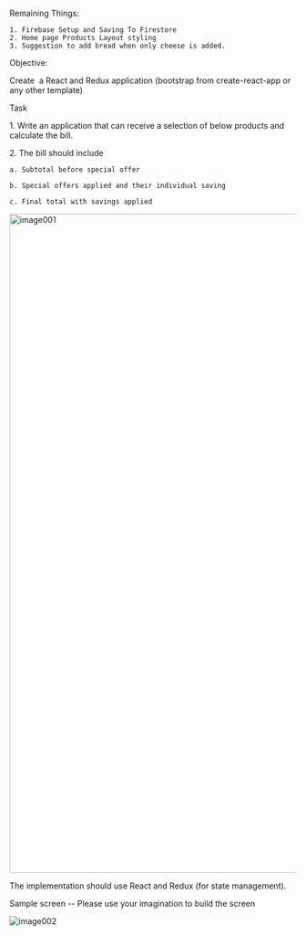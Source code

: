 Remaining Things:


    1. Firebase Setup and Saving To Firestore
    2. Home page Products Layout styling
    3. Suggestion to add bread when only cheese is added.



Objective: 

Create  a React and Redux application (bootstrap from create-react-app
or any other template)

Task

1\. Write an application that can receive a selection of below products
and calculate the bill.

2\. The bill should include

    a. Subtotal before special offer

    b. Special offers applied and their individual saving

    c. Final total with savings applied

<img width="1155" alt="image001" src="https://github.com/TanmayPShinde/products-n-cart/assets/62463484/cc7541b1-f61c-4dc6-b744-ead15d3d4d15">

The implementation should use React and Redux (for state management).
 

Sample screen \-- Please use your imagination to build the screen

![image002](https://github.com/TanmayPShinde/products-n-cart/assets/62463484/ed7cca82-be35-400d-9694-99d390567718)


 

 

 
